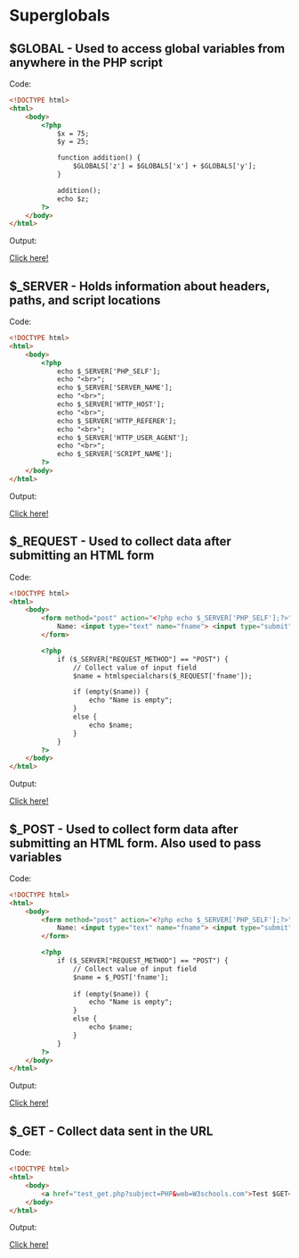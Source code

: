 # Superglobals

## $GLOBAL - Used to access global variables from anywhere in the PHP script

Code: 

```html
<!DOCTYPE html>
<html>
    <body>
        <?php 
            $x = 75;
            $y = 25; 

            function addition() {
                $GLOBALS['z'] = $GLOBALS['x'] + $GLOBALS['y'];
            }

            addition();
            echo $z;
        ?>
    </body>
</html>
```

Output:

[Click here!](https://www.w3schools.com/php/phptryit.asp?filename=tryphp_global_global)

## $_SERVER - Holds information about headers, paths, and script locations

Code: 

```html
<!DOCTYPE html>
<html>
    <body>
        <?php 
            echo $_SERVER['PHP_SELF'];
            echo "<br>";
            echo $_SERVER['SERVER_NAME'];
            echo "<br>";
            echo $_SERVER['HTTP_HOST'];
            echo "<br>";
            echo $_SERVER['HTTP_REFERER'];
            echo "<br>";
            echo $_SERVER['HTTP_USER_AGENT'];
            echo "<br>";
            echo $_SERVER['SCRIPT_NAME'];
        ?>
    </body>
</html>
```

Output:

[Click here!](https://www.w3schools.com/php/phptryit.asp?filename=tryphp_global_server)

## $_REQUEST - Used to collect data after submitting an HTML form

Code: 

```html
<!DOCTYPE html>
<html>
    <body>
        <form method="post" action="<?php echo $_SERVER['PHP_SELF'];?>">
            Name: <input type="text" name="fname"> <input type="submit">
        </form>

        <?php
            if ($_SERVER["REQUEST_METHOD"] == "POST") {
                // Collect value of input field
                $name = htmlspecialchars($_REQUEST['fname']); 

                if (empty($name)) {
                    echo "Name is empty";
                } 
                else {
                    echo $name;
                }
            }
        ?>
    </body>
</html>
```

Output:

[Click here!](https://www.w3schools.com/php/phptryit.asp?filename=tryphp_global_request)

## $_POST - Used to collect form data after submitting an HTML form. Also used to pass variables

Code: 

```html
<!DOCTYPE html>
<html>
    <body>
        <form method="post" action="<?php echo $_SERVER['PHP_SELF'];?>">
            Name: <input type="text" name="fname"> <input type="submit">
        </form>

        <?php
            if ($_SERVER["REQUEST_METHOD"] == "POST") {
                // Collect value of input field
                $name = $_POST['fname']; 
                
                if (empty($name)) {
                    echo "Name is empty";
                } 
                else {
                    echo $name;
                }
            }
        ?>
    </body>
</html>
```

Output:

[Click here!](https://www.w3schools.com/php/phptryit.asp?filename=tryphp_global_post)

## $_GET - Collect data sent in the URL

Code: 

```html
<!DOCTYPE html>
<html>
    <body>
        <a href="test_get.php?subject=PHP&web=W3schools.com">Test $GET</a>
    </body>
</html>
```

Output:

[Click here!](https://www.w3schools.com/php/phptryit.asp?filename=tryphp_global_get)